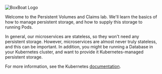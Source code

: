 ![BoxBoat Logo](/boxboat/courses/kubernetes-fundamentals-2/persistent-volumes/assets/boxboat.png)

Welcome to the Persistent Volumes and Claims lab. We'll learn the basics of how to manage persistent storage, and how to supply this storage to running Pods.

In general, our microservices are stateless, so they won't need any persistent storage. However, microservices are almost never truly stateless, and this can be important. In addition, you might be running a Database in your Kubernetes cluster, and want to provide it Kubernetes-managed persistent storage.

For more information, see the Kubernetes [documentation](https://kubernetes.io/docs/concepts/storage/persistent-volumes/).

